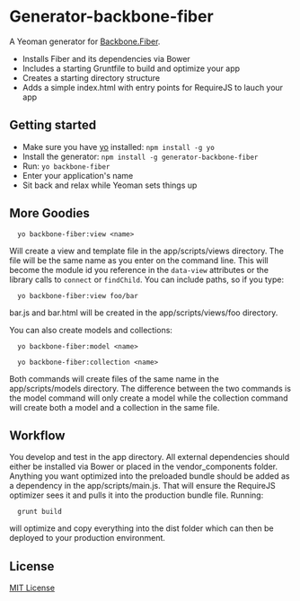 # Generator-backbone-fiber

A Yeoman generator for [Backbone.Fiber](https://github.com/bseth99/backbone-fiber).

- Installs Fiber and its dependencies via Bower
- Includes a starting Gruntfile to build and optimize your app
- Creates a starting directory structure
- Adds a simple index.html with entry points for RequireJS to lauch your app


## Getting started

- Make sure you have [yo](https://github.com/yeoman/yo) installed:
    `npm install -g yo`
- Install the generator: `npm install -g generator-backbone-fiber`
- Run: `yo backbone-fiber`
- Enter your application's name
- Sit back and relax while Yeoman sets things up


## More Goodies

      yo backbone-fiber:view <name>

Will create a view and template file in the app/scripts/views directory.  The file will be the same name as you enter on the command line.
This will become the module id you reference in the `data-view` attributes or the library calls to `connect` or `findChild`.  You can include
paths, so if you type:

      yo backbone-fiber:view foo/bar

bar.js and bar.html will be created in the app/scripts/views/foo directory.

You can also create models and collections:

      yo backbone-fiber:model <name>

      yo backbone-fiber:collection <name>

Both commands will create files of the same name in the app/scripts/models directory.  The difference between the two commands is the model
command will only create a model while the collection command will create both a model and a collection in the same file.


## Workflow

You develop and test in the app directory.  All external dependencies should either be installed via Bower or placed in the vendor_components folder.
Anything you want optimized into the preloaded bundle should be added as a dependency in the app/scripts/main.js.  That will ensure the RequireJS
optimizer sees it and pulls it into the production bundle file.  Running:

      grunt build

will optimize and copy everything into the dist folder which can then be deployed to your production environment.

## License
[MIT License](http://en.wikipedia.org/wiki/MIT_License)
